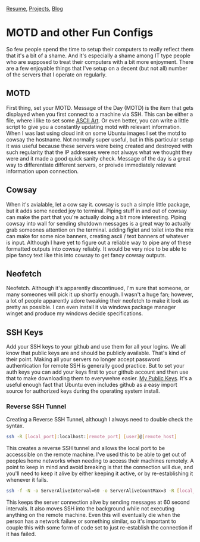 [Resume](../resume_page.md), [Projects](../projects.md), [Blog](../blog.md)

# MOTD and other Fun Configs
So few people spend the time to setup their computers to really reflect them that it's a bit of a shame. And it's especially a shame among IT type people who are supposed to treat their computers with a bit more enjoyment. There are a few enjoyable things that I've setup on a decent (but not all) number of the servers that I operate on regularly. 

## MOTD
First thing, set your MOTD. Message of the Day (MOTD) is the item that gets displayed when you first connect to a machine via SSH. This can be either a file, where i like to set some [ASCII Art](https://www.asciiart.eu/). Or even better, you can write a little script to give you a constantly updating motd with relevant information. When I was last using cloud init on some Ubuntu images I set the motd to cowsay the hostname. Not normally super useful, but in this particular setup it was useful because these servers were being created and destroyed with such regularity that the IP addresses were not always what we thought they were and it made a good quick sanity check. Message of the day is a great way to differentiate different servers, or proivde immediately relevant information upon connection. 

## Cowsay
When it's avialable, let a cow say it. cowsay is such a simple little package, but it adds some needed joy to terminal. Piping stuff in and out of cowsay can make the part that you're actually doing a bit more interesting. Piping cowsay into wall for sending shutdown messages is a great way to actually grab someones attention on the terminal. adding figlet and toilet into the mix can make for some nice banners, creating ascii / text banners of whatever is input. Although I have yet to figure out a reliable way to pipe any of these formatted outputs into cowsay reliably. It would be very nice to be able to pipe fancy text like this into cowsay to get fancy cowsay outputs. 

## Neofetch
Neofetch. Although it's apparently discontinued, I'm sure that someone, or many someones will pick it up shortly enough. I wasn't a huge fan; however, a lot of people apparently adore tweaking their neofetch to make it look as pretty as possible. I can even install it via windows package manager winget and produce my windows decide specifications. 

## SSH Keys
Add your SSH keys to your github and use them for all your logins. We all know that public keys are and should be publicly available. That's kind of their point. Making all your servers no longer accept password authentication for remote SSH is generally good practice. But to set your auth keys you can add your keys first to your github account and then use that to make downloading them to everywehre easier. [My Public Keys](https://github.com/devinatkin.keys). It's a useful enough fact that Ubuntu even includes github as a easy import source for authorized keys during the operating system install. 

### Reverse SSH Tunnel
Creating a Reverse SSH Tunnel, although I always need to double check the syntax.

```bash
ssh -R [local_port]:localhost:[remote_port] [user]@[remote_host]
```

This creates a reverse SSH tunnel and allows the local port to be accesssible on the remote machine. I've used this to be able to get out of peoples home networks when needing to access their machines remotely. A point to keep in mind and avoid breaking is that the connection will due, and you'll need to keep it alive by either keeping it active, or by re-establishing it whenever it fails. 

```bash
ssh -f -N -o ServerAliveInterval=60 -o ServerAliveCountMax=3 -R [local_port]:localhost:[remote_port] [user]@[remote_host]
```
This keeps the server connection alive by sending messages at 60 second intervals. It also moves SSH into the background while not executing anything on the remote machine. Even this will eventually die when the person has a network failure or something similar, so it's important to couple this with some form of code set to just re-establish the connection if it has failed. 